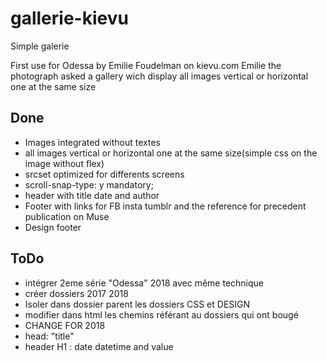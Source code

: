 # gallerie-kievu
Simple galerie

First use for Odessa by Emilie Foudelman on kievu.com
Emilie the photograph asked a gallery wich display all images vertical or horizontal one at the same size
## Done
* Images integrated without textes 
* all images vertical or horizontal one at the same size(simple css on the image without flex)
* srcset optimized for differents screens
* scroll-snap-type: y mandatory;
* header with title date and author
* Footer with links for FB insta tumblr and the reference for precedent publication on Muse
* Design footer

## ToDo

* intégrer 2eme série "Odessa" 2018 avec même technique
* créer dossiers 2017 2018
* Isoler dans dossier parent les dossiers CSS et DESIGN
* modifier dans html les chemins référant au dossiers qui ont bougé
* CHANGE FOR 2018
* head: "title"
* header  H1 : date datetime and value

